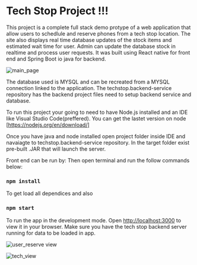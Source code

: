 #                                                     Tech Stop Project !!!

This project is a complete full stack demo protype of a web application that allow users to schedlule and reserve phones from a tech stop location. The site also displays real time database updates of the stock items and estimated wait time for user. Admin can update the database stock in realtime and process user requests. It was built using React native for front end and Spring Boot io java for backend.

![main_page](https://user-images.githubusercontent.com/17013385/205810398-3089007e-893d-4785-b5d7-612ac0e1d846.png)

The database used is MYSQL and can be recreated from a MYSQL connection linked to the application. The techstop.backend-service repository has the backend project files need to setup backend service and database.

To run this project your going to need to have Node.js installed and an IDE like Visual Studio Code(preffered). You can get the lastet version on node [https://nodejs.org/en/download/]

Once you have java and node installed open project folder inside IDE and navaiagte to techstop.backend-service repository. In the target folder exist  pre-built .JAR that will launch the server.

Front end can be run by:
Then open terminal and run the follow commands below:
### `npm install`
To get load all dependices and also 

### `npm start` 
To run the app in the development mode.
Open [http://localhost:3000](http://localhost:3000) to view it in your browser.
Make sure you have the tech stop backend server running for data to be loaded in app.

![user_reserve view](https://user-images.githubusercontent.com/17013385/205810462-ff41dfbe-5a7b-452f-afdf-ead30e315df1.png)

![tech_view](https://user-images.githubusercontent.com/17013385/205810491-6b54c2dc-c489-4fd7-a569-2795ca36cc54.png)
